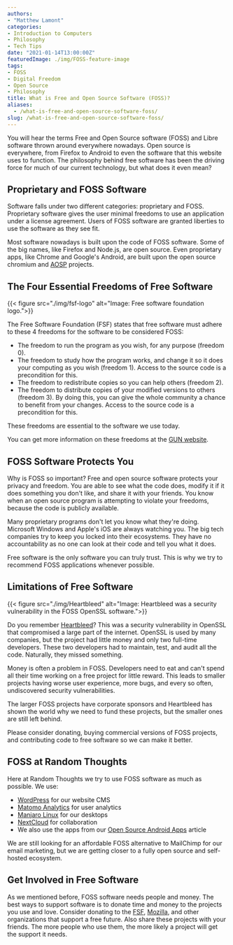 ```yaml
---
authors: 
- "Matthew Lamont"
categories:
- Introduction to Computers
- Philosophy
- Tech Tips
date: "2021-01-14T13:00:00Z"
featuredImage: ./img/FOSS-feature-image
tags:
- FOSS
- Digital Freedom
- Open Source
- Philosophy
title: What is Free and Open Source Software (FOSS)?
aliases:
  - /what-is-free-and-open-source-software-foss/
slug: /what-is-free-and-open-source-software-foss/
---
```

You will hear the terms Free and Open Source software (FOSS) and Libre software thrown around everywhere nowadays. Open source is everywhere, from Firefox to Android to even the software that this website uses to function. The philosophy behind free software has been the driving force for much of our current technology, but what does it even mean?

## Proprietary and FOSS Software

Software falls under two different categories: proprietary and FOSS. Proprietary software gives the user minimal freedoms to use an application under a license agreement. Users of FOSS software are granted liberties to use the software as they see fit.

Most software nowadays is built upon the code of FOSS software. Some of the big names, like Firefox and Node.js, are open source. Even proprietary apps, like Chrome and Google's Android, are built upon the open source chromium and <a href="https://source.android.com" target="_blank" rel="noreferrer noopener">AOSP</a> projects. 

## The Four Essential Freedoms of Free Software

{{< figure src="./img/fsf-logo" alt="Image: Free software foundation logo.">}}

The Free Software Foundation (FSF) states that free software must adhere to these 4 freedoms for the software to be considered FOSS:

* The freedom to run the program as you wish, for any purpose (freedom 0).
* The freedom to study how the program works, and change it so it does your computing as you wish (freedom 1). Access to the source code is a precondition for this.
* The freedom to redistribute copies so you can help others (freedom 2).
* The freedom to distribute copies of your modified versions to others (freedom 3). By doing this, you can give the whole community a chance to benefit from your changes. Access to the source code is a precondition for this.

These freedoms are essential to the software we use today.

You can get more information on these freedoms at the [GUN website](https://www.gnu.org/philosophy/free-sw.html).

## FOSS Software Protects You

Why is FOSS so important? Free and open source software protects your privacy and freedom. You are able to see what the code does, modify it if it does something you don't like, and share it with your friends. You know when an open source program is attempting to violate your freedoms, because the code is publicly available.

Many proprietary programs don't let you know what they're doing. Microsoft Windows and Apple's iOS are always watching you. The big tech companies try to keep you locked into their ecosystems. They have no accountability as no one can look at their code and tell you what it does.

Free software is the only software you can truly trust. This is why we try to recommend FOSS applications whenever possible.

## Limitations of Free Software

{{< figure src="./img/Heartbleed" alt="Image: Heartbleed was a security vulnerability in the FOSS OpenSSL software.">}}

Do you remember [Heartbleed](https://en.wikipedia.org/wiki/Heartbleed)? This was a security vulnerability in OpenSSL that compromised a large part of the internet. OpenSSL is used by many companies, but the project had little money and only two full-time developers. These two developers had to maintain, test, and audit all the code. Naturally, they missed something.

Money is often a problem in FOSS. Developers need to eat and can't spend all their time working on a free project for little reward. This leads to smaller projects having worse user experience, more bugs, and every so often, undiscovered security vulnerabilities.

The larger FOSS projects have corporate sponsors and Heartbleed has shown the world why we need to fund these projects, but the smaller ones are still left behind.

Please consider donating, buying commercial versions of FOSS projects, and contributing code to free software so we can make it better.

## FOSS at Random Thoughts

Here at Random Thoughts we try to use FOSS software as much as possible. We use:

*   [WordPress](https://wordpress.org) for our website CMS
*   [Matomo Analytics](https://matomo.org) for user analytics
*   [Manjaro Linux](https://manjaro.org) for our desktops
*   [NextCloud](https://nextcloud.com) for collaboration
*   We also use the apps from our [Open Source Android Apps](https://www.blog.mattlamont.com/open-source-alternatives-to-common-android-apps/) article

We are still looking for an affordable FOSS alternative to MailChimp for our email marketing, but we are getting closer to a fully open source and self-hosted ecosystem.

## Get Involved in Free Software

As we mentioned before, FOSS software needs people and money. The best ways to support software is to donate time and money to the projects you use and love. Consider donating to the [FSF](https://my.fsf.org/donate), [Mozilla](https://donate.mozilla.org/en-US/), and other organizations that support a free future. Also share these projects with your friends. The more people who use them, the more likely a project will get the support it needs.
